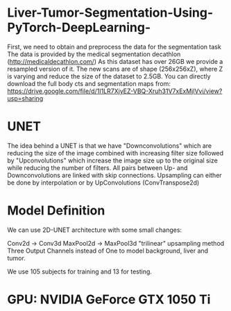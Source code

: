 # Liver-Tumor-Segmentation-Using-PyTorch-DeepLearning-
First, we need to obtain and preprocess the data for the segmentation task The data is provided by the medical segmentation decathlon (http://medicaldecathlon.com/)
As this dataset has over 26GB we provide a resampled version of it. The new scans are of shape (256x256xZ), where Z is varying and reduce the size of the dataset to 2.5GB.
You can directly download the full body cts and segmentation maps from:
https://drive.google.com/file/d/1I1LR7XjyEZ-VBQ-Xruh31V7xExMjlVvi/view?usp=sharing

# UNET
The idea behind a UNET is that we have "Downconvolutions" which are reducing the size of the image combined with increasing filter size followed by "Upconvolutions" which increase the image size up to the original size while reducing the number of filters.
All pairs between Up- and Downconvolutions are linked with skip connections.
Upsampling can either be done by interpolation or by UpConvolutions (ConvTranspose2d)

# Model Definition
We can use 2D-UNET architecture with some small changes:

Conv2d -> Conv3d
MaxPool2d -> MaxPool3d
"trilinear" upsampling method
Three Output Channels instead of One to model background, liver and tumor.

We use 105 subjects for training and 13 for testing.

# GPU: NVIDIA GeForce GTX 1050 Ti
